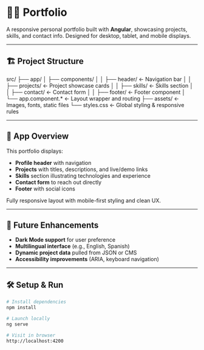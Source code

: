 # 🧑‍💻 Portfolio

A responsive personal portfolio built with **Angular**, showcasing projects, skills, and contact info. Designed for desktop, tablet, and mobile displays.

---

## 🏗️ Project Structure

src/
├── app/
│ ├── components/
│ │ ├── header/ ← Navigation bar
│ │ ├── projects/ ← Project showcase cards
│ │ ├── skills/ ← Skills section
│ │ ├── contact/ ← Contact form
│ │ ├── footer/ ← Footer component
│ └── app.component.* ← Layout wrapper and routing
├── assets/ ← Images, fonts, static files
└── styles.css ← Global styling & responsive rules

---

## 📌 App Overview

This portfolio displays:

- **Profile header** with navigation
- **Projects** with titles, descriptions, and live/demo links
- **Skills** section illustrating technologies and experience
- **Contact form** to reach out directly
- **Footer** with social icons

Fully responsive layout with mobile-first styling and clean UX.

---

## 🚀 Future Enhancements

- **Dark Mode support** for user preference  
- **Multilingual interface** (e.g., English, Spanish)  
- **Dynamic project data** pulled from JSON or CMS  
- **Accessibility improvements** (ARIA, keyboard navigation)  

---

## 🛠️ Setup & Run

```bash
# Install dependencies
npm install

# Launch locally
ng serve

# Visit in browser
http://localhost:4200
